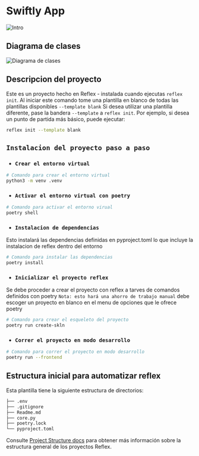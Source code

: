 # Swiftly App

![Intro](https://github.com/user-attachments/assets/5d35f8a3-a4b9-4edb-b016-063ce30bb174)

## Diagrama de clases

![Diagrama de clases](https://github.com/user-attachments/assets/f807f06a-9172-4f20-8d20-4f592d91842e)

## Descripcion del proyecto

Este es un proyecto hecho en Reflex - instalada cuando ejecutas `reflex init`.
Al iniciar este comando tome una plantilla en blanco de todas las plantillas disponibles `--template blank`
Si desea utilizar una plantilla diferente, pase la bandera `--template` a `reflex init`.
Por ejemplo, si desea un punto de partida más básico, puede ejecutar:

```bash
reflex init --template blank
```

## `Instalacion del proyecto paso a paso`

- ### `Crear el entorno virtual`
```bash
# Comando para crear el entorno virtual
python3 -m venv .venv
```
- ### `Activar el entorno virtual con poetry`
```bash
# Comando para activar el entorno virual
poetry shell
```
- ### `Instalacion de dependencias`
Esto instalará las dependencias definidas en pyproject.toml lo que incluye la instalacion de reflex dentro del entorno
```bash
# Comando para instalar las dependencias
poetry install
```
- ### `Inicializar el proyecto reflex`
Se debe proceder a crear el proyecto con reflex a tarves de comandos definidos con poetry `Nota: esto hará una ahorro de trabajo manual`
debe escoger un proyecto en blanco en el menu de opciones que le ofrece poetry
```bash
# Comando para crear el esqueleto del proyecto
poetry run create-skln
```
- ### `Correr el proyecto en modo desarrollo`
```bash
# Comando para correr el proyecto en modo desarrollo
poetry run --frontend
```

## Estructura inicial para automatizar reflex 

Esta plantilla tiene la siguiente estructura de directorios:

```bash
├── .env
├── .gitignore
├── Readme.md
├── core.py
├── poetry.lock
└── pyproject.toml
```

Consulte [Project Structure docs](https://reflex.dev/docs/getting-started/project-structure/) para obtener más información sobre la estructura general de los proyectos Reflex.